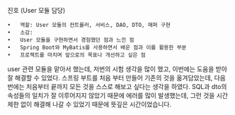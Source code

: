 진호 (User 모듈 담당)

	•	역할: User 모듈의 컨트롤러, 서비스, DAO, DTO, 매퍼 구현
	•	소감:
	•	User 모듈을 구현하면서 경험했던 점과 느낀 점
	•	Spring Boot와 MyBatis를 사용하면서 배운 점과 이를 활용한 부분
	•	프로젝트를 마치며 앞으로의 목표나 개선하고 싶은 점

user 관련 모듈을 맡아서 했는데, 저번의 시험 생각을 많이 했고, 이번에는 도움을 받아 잘 해결할 수 있었다.
스프링 부트를 처음 부터 만들어 기존의 것을 옮겨담았는데, 다음번에는 처음부터 끝까지 모든 것을 스스로 해보고 싶다는 생각을 하였다.
SQL과 dto의 속성들의 일치가 잘 이루어지지 않았기 때문에 에러를 많이 발생했는데, 그런 것을 시간 제한 없이 해결해 나갈 수 있었기 때문에 뜻깊은 시간이었습니다.
